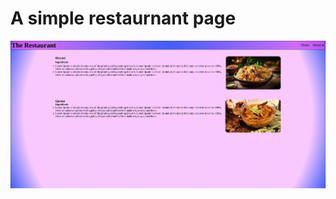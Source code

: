 # A simple restaurnant page

![Alt result](https://github.com/ahmed-sial/html_css_basics/blob/7bfcaf7c169b9b5d26369c54118a1fd53632eb9f/restaurant_page/result.png)
